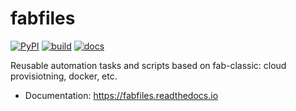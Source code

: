fabfiles
========
[![PyPI](https://img.shields.io/pypi/v/fabfiles.svg)](https://pypi.python.org/pypi/fabfiles)
[![build](https://img.shields.io/travis/minireference/fabfiles.svg)](https://travis-ci.com/minireference/fabfiles)
[![docs](https://readthedocs.org/projects/fabfiles/badge/?version=latest)](https://fabfiles.readthedocs.io/en/latest/?version=latest)


Reusable automation tasks and scripts based on fab-classic: cloud provisiotning, docker, etc.

* Documentation: https://fabfiles.readthedocs.io

